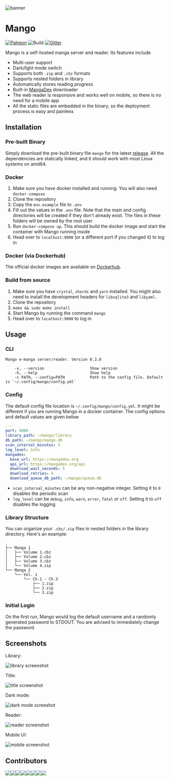 


![banner](./public/img/banner-paddings.png)

# Mango

[![Patreon](https://img.shields.io/badge/support-patreon-brightgreen?link=https://www.patreon.com/hkalexling)](https://www.patreon.com/hkalexling) ![Build](https://github.com/hkalexling/Mango/workflows/Build/badge.svg) [![Gitter](https://badges.gitter.im/mango-cr/mango.svg)](https://gitter.im/mango-cr/mango?utm_source=badge&utm_medium=badge&utm_campaign=pr-badge)

Mango is a self-hosted manga server and reader. Its features include

- Multi-user support
- Dark/light mode switch
- Supports both `.zip` and `.cbz` formats
- Supports nested folders in library
- Automatically stores reading progress
- Built-in [MangaDex](https://mangadex.org/) downloader
- The web reader is responsive and works well on mobile, so there is no need for a mobile app
- All the static files are embedded in the binary, so the deployment process is easy and painless

## Installation

### Pre-built Binary

Simply download the pre-built binary file `mango` for the latest [release](https://github.com/hkalexling/Mango/releases). All the dependencies are statically linked, and it should work with most Linux systems on amd64.

### Docker

1. Make sure you have docker installed and running. You will also need `docker-compose`
2. Clone the repository
3. Copy the `env.example` file to `.env`
4. Fill out the values in the `.env` file. Note that the main and config directories will be created if they don't already exist. The files in these folders will be owned by the root user
5. Run `docker-compose up`. This should build the docker image and start the container with Mango running inside
6. Head over to `localhost:9000` (or a different port if you changed it) to log in

### Docker (via Dockerhub)

The official docker images are available on [Dockerhub](https://hub.docker.com/r/hkalexling/mango). 

### Build from source

1. Make sure you have `crystal`, `shards` and `yarn` installed. You might also need to install the development headers for `libsqlite3` and `libyaml`.
2. Clone the repository
3. `make && sudo make install`
4. Start Mango by running the command `mango`
5. Head over to `localhost:9000` to log in

## Usage

### CLI

```
Mango e-manga server/reader. Version 0.3.0

    -v, --version                    Show version
    -h, --help                       Show help
    -c PATH, --config=PATH           Path to the config file. Default is `~/.config/mango/config.yml`
```

### Config

The default config file location is `~/.config/mango/config.yml`. It might be different if you are running Mango in a docker container. The config options and default values are given below

```yaml
---
port: 9000
library_path: ~/mango/library
db_path: ~/mango/mango.db
scan_interval_minutes: 5
log_level: info
mangadex:
  base_url: https://mangadex.org
  api_url: https://mangadex.org/api
  download_wait_seconds: 5
  download_retries: 4
  download_queue_db_path: ~/mango/queue.db
```

- `scan_interval_minutes` can be any non-negative integer. Setting it to `0` disables the periodic scan
- `log_level` can be `debug`, `info`, `warn`, `error`, `fatal` or `off`. Setting it to `off` disables the logging

### Library Structure

You can organize your `.cbz/.zip` files in nested folders in the library directory. Here's an example:

```
.
├── Manga 1
│   ├── Volume 1.cbz
│   ├── Volume 2.cbz
│   ├── Volume 3.cbz
│   └── Volume 4.zip
└── Manga 2
    └── Vol. 1
        └── Ch.1 - Ch.3
            ├── 1.zip 
            ├── 2.zip 
            └── 3.zip
```

### Initial Login

On the first run, Mango would log the default username and a randomly generated password to STDOUT. You are advised to immediately change the password.

## Screenshots

Library:

![library screenshot](./.github/screenshots/library.png)

Title:

![title screenshot](./.github/screenshots/title.png)

Dark mode:

![dark mode screeshot](./.github/screenshots/dark.png)

Reader:

![reader screenshot](./.github/screenshots/reader.png)

Mobile UI:

![mobile screenshot](./.github/screenshots/mobile.png)

## Contributors

[![](https://sourcerer.io/fame/hkalexling/hkalexling/Mango/images/0)](https://sourcerer.io/fame/hkalexling/hkalexling/Mango/links/0)[![](https://sourcerer.io/fame/hkalexling/hkalexling/Mango/images/1)](https://sourcerer.io/fame/hkalexling/hkalexling/Mango/links/1)[![](https://sourcerer.io/fame/hkalexling/hkalexling/Mango/images/2)](https://sourcerer.io/fame/hkalexling/hkalexling/Mango/links/2)[![](https://sourcerer.io/fame/hkalexling/hkalexling/Mango/images/3)](https://sourcerer.io/fame/hkalexling/hkalexling/Mango/links/3)[![](https://sourcerer.io/fame/hkalexling/hkalexling/Mango/images/4)](https://sourcerer.io/fame/hkalexling/hkalexling/Mango/links/4)[![](https://sourcerer.io/fame/hkalexling/hkalexling/Mango/images/5)](https://sourcerer.io/fame/hkalexling/hkalexling/Mango/links/5)[![](https://sourcerer.io/fame/hkalexling/hkalexling/Mango/images/6)](https://sourcerer.io/fame/hkalexling/hkalexling/Mango/links/6)[![](https://sourcerer.io/fame/hkalexling/hkalexling/Mango/images/7)](https://sourcerer.io/fame/hkalexling/hkalexling/Mango/links/7)
